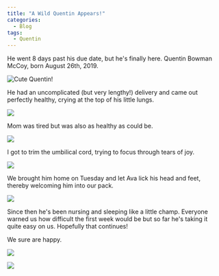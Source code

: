 ```yaml
---
title: "A Wild Quentin Appears!"
categories:
  - Blog
tags:
  - Quentin
---
```


He went 8 days past his due date, but he's finally here. Quentin Bowman McCoy, born August 26th, 2019.

![Cute Quentin!](/assets/images/00100lPORTRAIT_00100_BURST20190828103130836_COVER.jpg)

He had an uncomplicated (but very lengthy!) delivery and came out perfectly healthy, crying at the top of his little lungs.

![](/assets/images/MVIMG_20190826_071830.jpg)

Mom was tired but was also as healthy as could be.

![](/assets/images/MVIMG_20190826_071958.jpg)

I got to trim the umbilical cord, trying to focus through tears of joy.

![](/assets/images/MVIMG_20190826_071851.jpg)

We brought him home on Tuesday and let Ava lick his head and feet, thereby welcoming him into our pack.

![](/assets/images/MVIMG_20190827_192454.jpg)

Since then he's been nursing and sleeping like a little champ. Everyone warned us how difficult the first week would be but so far he's taking it quite easy on us. Hopefully that continues!

We sure are happy.

![](/assets/images/00000PORTRAIT_00000_BURST20190827092423690.jpg)

![](/assets/images/MVIMG_20190826_095557.jpg)
